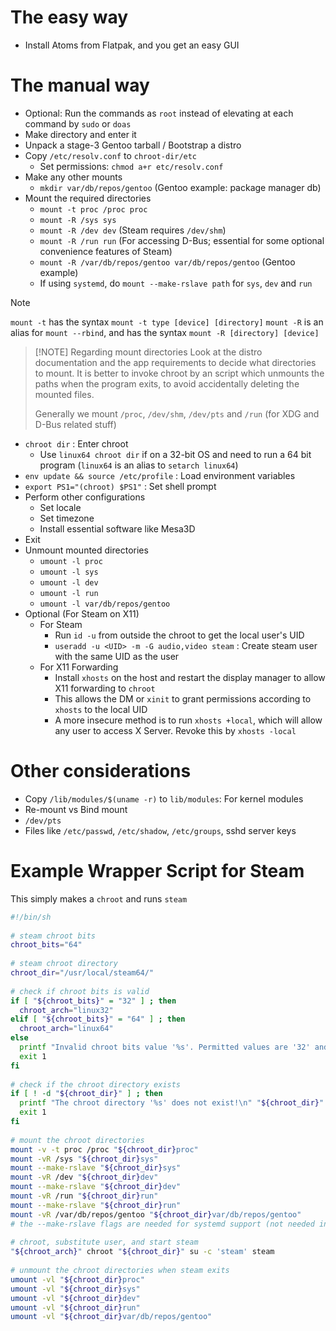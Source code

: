 # The easy way
- Install Atoms from Flatpak, and you get an easy GUI
# The manual way
- Optional: Run the commands as `root` instead of elevating at each command by `sudo` or `doas`
- Make directory and enter it
- Unpack a stage-3 Gentoo tarball / Bootstrap a distro
- Copy `/etc/resolv.conf` to `chroot-dir/etc`
	- Set permissions: `chmod a+r etc/resolv.conf`
- Make any other mounts
	- `mkdir var/db/repos/gentoo`  (Gentoo example: package manager db)
- Mount the required directories
	- `mount -t proc /proc proc`
	- `mount -R /sys sys`
	- `mount -R /dev dev`  (Steam requires `/dev/shm`)
	- `mount -R /run run` (For accessing D-Bus; essential for some optional convenience features of Steam)
	- `mount -R /var/db/repos/gentoo var/db/repos/gentoo` (Gentoo example)
	- If using `systemd`, do `mount --make-rslave path` for `sys`, `dev` and `run`

> [!NOTE]
> `mount -t` has the syntax `mount -t type [device] [directory]`
> `mount -R` is an alias for `mount --rbind`, and has the syntax `mount -R [directory] [device]`

> [!NOTE] Regarding mount directories
> Look at the distro documentation and the app requirements to decide what directories to mount. It is better to invoke chroot by an script which unmounts the paths when the program exits, to avoid accidentally deleting the mounted files.
> 
> Generally we mount `/proc`, `/dev/shm`, `/dev/pts` and `/run` (for XDG and D-Bus related stuff)

- `chroot dir` : Enter chroot 
	- Use `linux64 chroot dir` if on a 32-bit OS and need to run a 64 bit program (`linux64` is an alias to `setarch linux64`)
- `env update && source /etc/profile` : Load environment variables
- `export PS1="(chroot) $PS1"` : Set shell prompt
- Perform other configurations
	- Set locale
	- Set timezone
	- Install essential software like Mesa3D
- Exit
- Unmount mounted directories
	- `umount -l proc`
	- `umount -l sys`
	- `umount -l dev`
	- `umount -l run`
	- `umount -l var/db/repos/gentoo`
- Optional (For Steam on X11)
	- For Steam
		- Run `id -u` from outside the chroot to get the local user's UID
		- `useradd -u <UID> -m -G audio,video steam` : Create steam user with the same UID as the user
	- For X11 Forwarding
		- Install `xhosts` on the host and restart the display manager to allow X11 forwarding to `chroot`
		- This allows the DM or `xinit` to grant permissions according to `xhosts` to the local UID
		- A more insecure method is to run `xhosts +local`, which will allow any user to access X Server. Revoke this by `xhosts -local`
# Other considerations
- Copy `/lib/modules/$(uname -r)`  to `lib/modules`: For kernel modules
- Re-mount vs Bind mount
- `/dev/pts`
- Files like `/etc/passwd`, `/etc/shadow`, `/etc/groups`, sshd server keys
# Example Wrapper Script for Steam
This simply makes a `chroot` and runs `steam`

```sh
#!/bin/sh
 
# steam chroot bits
chroot_bits="64"
 
# steam chroot directory
chroot_dir="/usr/local/steam64/"
 
# check if chroot bits is valid
if [ "${chroot_bits}" = "32" ] ; then
  chroot_arch="linux32"
elif [ "${chroot_bits}" = "64" ] ; then
  chroot_arch="linux64"
else
  printf "Invalid chroot bits value '%s'. Permitted values are '32' and '64'.\n" "${chroot_bits}"
  exit 1
fi
 
# check if the chroot directory exists
if [ ! -d "${chroot_dir}" ] ; then
  printf "The chroot directory '%s' does not exist!\n" "${chroot_dir}"
  exit 1
fi
 
# mount the chroot directories
mount -v -t proc /proc "${chroot_dir}proc"
mount -vR /sys "${chroot_dir}sys"
mount --make-rslave "${chroot_dir}sys"
mount -vR /dev "${chroot_dir}dev"
mount --make-rslave "${chroot_dir}dev"
mount -vR /run "${chroot_dir}run"
mount --make-rslave "${chroot_dir}run"
mount -vR /var/db/repos/gentoo "${chroot_dir}var/db/repos/gentoo"
# the --make-rslave flags are needed for systemd support (not needed in runit)
 
# chroot, substitute user, and start steam
"${chroot_arch}" chroot "${chroot_dir}" su -c 'steam' steam
 
# unmount the chroot directories when steam exits
umount -vl "${chroot_dir}proc"
umount -vl "${chroot_dir}sys"
umount -vl "${chroot_dir}dev"
umount -vl "${chroot_dir}run"
umount -vl "${chroot_dir}var/db/repos/gentoo"
```